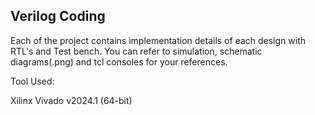 ## Verilog Coding
Each of the project contains implementation details of each design with RTL's and Test bench. You can refer to simulation, schematic diagrams(.png) and tcl consoles for your references.

Tool Used:

Xilinx Vivado v2024.1 (64-bit)

